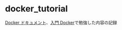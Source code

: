 # docker_tutorial

[Docker ドキュメント](https://docs.docker.jp/)、[入門 Docker](https://y-ohgi.com/introduction-docker/)で勉強した内容の記録
